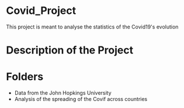 # Covid_Project
This project is meant to analyse the statistics of the Covid19's evolution

# Description of the Project


# Folders
- Data from the John Hopkings University
- Analysis of the spreading of the Covif across countries
